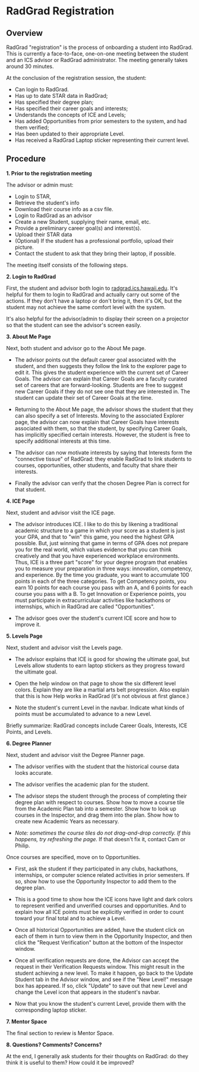 # RadGrad Registration

## Overview

RadGrad "registration" is the process of onboarding a student into RadGrad. This is currently a face-to-face, one-on-one meeting between the student and an ICS advisor or RadGrad administrator.  The meeting generally takes around 30 minutes. 

At the conclusion of the registration session, the student:

  * Can login to RadGrad.
  * Has up to date STAR data in RadGrad;
  * Has specified their degree plan;
  * Has specified their career goals and interests;
  * Understands the concepts of ICE and Levels;
  * Has added Opportunities from prior semesters to the system, and had them verified;
  * Has been updated to their appropriate Level.
  * Has received a RadGrad Laptop sticker representing their current level.
  
  
  
## Procedure

**1. Prior to the registration meeting**

The advisor or admin must:

  * Login to STAR, 
  * Retrieve the student's info
  * Download their course info as a csv file.
  * Login to RadGrad as an advisor
  * Create a new Student, supplying their name, email, etc.
  * Provide a preliminary career goal(s) and interest(s).
  * Upload their STAR data
  * (Optional) If the student has a professional portfolio, upload their picture. 
  * Contact the student to ask that they bring their laptop, if possible. 
    
The meeting itself consists of the following steps.

**2. Login to RadGrad**

First, the student and advisor both login to [radgrad.ics.hawaii.edu](http://radgrad.ics.hawaii.edu).  It's helpful for them to login to RadGrad and actually carry out some of the actions. If they don't have a laptop or don't bring it, then it's OK, but the student may not achieve the same comfort level with the system.

It's also helpful for the advisor/admin to display their screen on a projector so that the student can see the advisor's screen easily.

**3. About Me Page**

Next, both student and advisor go to the About Me page. 

  * The advisor points out the default career goal associated with the student, and then suggests they follow the link to the explorer page to edit it. This gives the student experience with the current set of Career Goals.  The advisor can explain that Career Goals are a faculty curated set of careers that are forward-looking. Students are free to suggest new Career Goals if they do not see one that they are interested in. The student can update their set of Career Goals at the time.

  * Returning to the About Me page, the advisor shows the student that they can also specify a set of Interests. Moving to the associated Explorer page, the advisor can now explain that Career Goals have interests associated with them, so that the student, by specifying Career Goals, has implicitly specified certain interests.  However, the student is free to specify additional interests at this time.
   
  * The advisor can now motivate interests by saying that Interests form the "connective tissue" of RadGrad: they enable RadGrad to link students to courses, opportunities, other students, and faculty that share their interests. 
  
  * Finally the advisor can verify that the chosen Degree Plan is correct for that student.
  
**4. ICE Page**
  
Next, student and advisor visit the ICE page.

  * The advisor introduces ICE. I like to do this by likening a traditional academic structure to a game in which your score as a student is just your GPA, and that to "win" this game, you need the highest GPA possible. But, just winning that game in terms of GPA does not prepare you for the real world, which values evidence that you can think creatively and that you have experienced workplace environments.  Thus, ICE is a three part "score" for your degree program that enables you to measure your preparation in three ways: innovation, competency, and experience.  By the time you graduate, you want to accumulate 100 points in each of the three categories.  To get Competency points, you earn 10 points for each course you pass with an A, and 6 points for each course you pass with a B.  To get Innovation or Experience points, you must participate in extracurriculuar activities like hackathons or internships, which in RadGrad are called "Opportunities".
  
  * The advisor goes over the student's current ICE score and how to improve it.
  
**5. Levels Page**
  
Next, student and advisor visit the Levels page. 

  * The advisor explains that ICE is good for showing the ultimate goal, but Levels allow students to earn laptop stickers as they progress toward the ultimate goal.
  
  * Open the help window on that page to show the six different level colors. Explain they are like a martial arts belt progression. Also explain that this is how Help works in RadGrad (it's not obvious at first glance.)
  
  * Note the student's current Level in the navbar. Indicate what kinds of points must be accumulated to advance to a new Level.
  
  
Briefly summarize: RadGrad concepts include Career Goals, Interests, ICE Points, and Levels. 

**6. Degree Planner**

Next, student and advisor visit the Degree Planner page.

  * The advisor verifies with the student that the historical course data looks accurate. 
  
  * The advisor verifies the academic plan for the student.
   
  * The advisor steps the student through the process of completing their degree plan with respect to courses. Show how to move a course tile from the Academic Plan tab into a semester.  Show how to look up courses in the Inspector, and drag them into the plan. Show how to create new Academic Years as necessary.
  
  * *Note: sometimes the course tiles do not drag-and-drop correctly.  If this happens, try refreshing the page.* If that doesn't fix it, contact Cam or Philip.
  
Once courses are specified, move on to Opportunities.

  * First, ask the student if they participated in any clubs, hackathons, internships, or computer science related activities in prior semesters. If so, show how to use the Opportunity Inspector to add them to the degree plan. 
  
  * This is a good time to show how the ICE icons have light and dark colors to represent verified and unverified courses and opportunities. And to explain how all ICE points must be explicitly verified in order to count toward your final total and to achieve a Level.
  
  * Once all historical Opportunities are added, have the student click on each of them in turn to view them in the Opportunity Inspector, and then click the "Request Verification" button at the bottom of the Inspector window. 
  
  * Once all verification requests are done, the Advisor can accept the request in their Verification Requests window.  This might result in the student achieving a new level. To make it happen, go back to the Update Student tab in the Advisor window, and see if the "New Level!" message box has appeared. If so, click "Update" to save out that new Level and change the Level icon that appears in the student's navbar.
  
  * Now that you know the student's current Level, provide them with the corresponding laptop sticker.
  
**7. Mentor Space**

The final section to review is Mentor Space.


**8. Questions? Comments? Concerns?**

At the end, I generally ask students for their thoughts on RadGrad: do they think it is useful to them?  How could it be improved?  
  


  
  
 